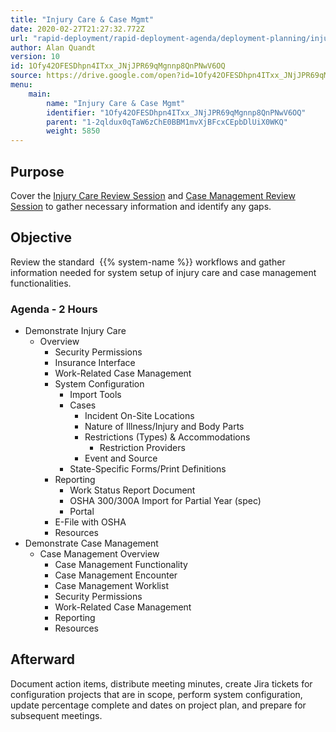 ```yaml
---
title: "Injury Care & Case Mgmt"
date: 2020-02-27T21:27:32.772Z
url: "rapid-deployment/rapid-deployment-agenda/deployment-planning/injury-care-and-case-mgmt.html"
author: Alan Quandt
version: 10
id: 1Ofy42OFESDhpn4ITxx_JNjJPR69qMgnnp8QnPNwV6OQ
source: https://drive.google.com/open?id=1Ofy42OFESDhpn4ITxx_JNjJPR69qMgnnp8QnPNwV6OQ
menu:
    main:
        name: "Injury Care & Case Mgmt"
        identifier: "1Ofy42OFESDhpn4ITxx_JNjJPR69qMgnnp8QnPNwV6OQ"
        parent: "1-2qldux0qTaW6zChE0BBM1mvXjBFcxCEpbDlUiX0WKQ"
        weight: 5850
---
```

## Purpose

Cover the [Injury Care Review Session](../../review-sessions/review-session-injury-care.html) and [Case Management Review Session](../../review-sessions/review-session-case-management.html) to gather necessary information and identify any gaps.

## Objective

Review the standard  {{% system-name %}} workflows and gather information needed for system setup of injury care and case management functionalities.

### Agenda - 2 Hours

* Demonstrate Injury Care
    * Overview
        * Security Permissions
        * Insurance Interface
        * Work-Related Case Management
        * System Configuration
            * Import Tools
            * Cases
                * Incident On-Site Locations
                * Nature of Illness/Injury and Body Parts
                * Restrictions (Types) & Accommodations
                    * Restriction Providers
                * Event and Source
            * State-Specific Forms/Print Definitions
        * Reporting
            * Work Status Report Document
            * OSHA 300/300A Import for Partial Year (spec)
            * Portal
        * E-File with OSHA
        * Resources
* Demonstrate Case Management
    * Case Management Overview
        * Case Management Functionality
        * Case Management Encounter
        * Case Management Worklist
        * Security Permissions
        * Work-Related Case Management
        * Reporting
        * Resources

## Afterward

Document action items, distribute meeting minutes, create Jira tickets for configuration projects that are in scope, perform system configuration, update percentage complete and dates on project plan, and prepare for subsequent meetings.

